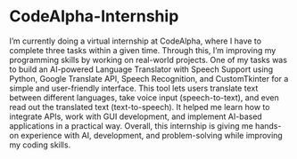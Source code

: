 # CodeAlpha-Internship
I’m currently doing a virtual internship at CodeAlpha, where I have to complete three tasks within a given time. Through this, I’m improving my programming skills by working on real-world projects.
One of my tasks was to build an AI-powered Language Translator with Speech Support using Python, Google Translate API, Speech Recognition, and CustomTkinter for a simple and user-friendly interface.
This tool lets users translate text between different languages, take voice input (speech-to-text), and even read out the translated text (text-to-speech). It helped me learn how to integrate APIs, work with GUI development, and implement AI-based applications in a practical way.
Overall, this internship is giving me hands-on experience with AI, development, and problem-solving while improving my coding skills.


